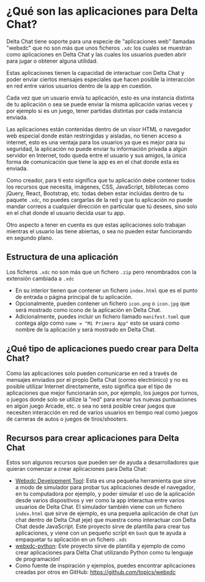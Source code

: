 # ¿Qué son las aplicaciones para Delta Chat?

Delta Chat tiene soporte para una especie de "aplicaciones web" llamadas "webxdc" que no son más que unos ficheros `.xdc` los cuales se muestran como aplicaciones en Delta Chat y las cuales los usuarios pueden abrir para jugar o obtener alguna utilidad.

Estas aplicaciones tienen la capacidad de interactuar con Delta Chat y poder enviar ciertos mensajes especiales que hacen posible la interacción en red entre varios usuarios dentro de la app en cuestión.

Cada vez que un usuario envía tu aplicación, esto es una instancia distinta de tu aplicación o sea se puede enviar la misma aplicación varias veces y por ejemplo si es un juego, tener partidas distintas por cada instancia enviada.

Las aplicaciones están contenidas dentro de un visor HTML o navegador web especial donde están restringidas y aisladas, no tienen acceso a internet, esto es una ventaja para los usuarios ya que es mejor para su seguridad, la aplicación no puede enviar tu información privada a algún servidor en Internet, todo queda entre el usuario y sus amigos, la única forma de comunicación que tiene la app es en el chat donde esta es enviada.

Como creador, para ti esto significa que tu aplicación debe contener todos los recursos que necesita, imágenes, CSS, JavaScript, bibliotecas como jQuery, React, Bootstrap, etc. todas deben estar incluidas dentro de tu paquete `.xdc`, no puedes cargarlas de la red y que tu aplicación no puede mandar correos a cualquier dirección en particular que tú desees, sino solo en el chat donde el usuario decida usar tu app.

Otro aspecto a tener en cuenta es que estas aplicaciones solo trabajan mientras el usuario las tiene abiertas, o sea no pueden estar funcionando en segundo plano.

## Estructura de una aplicación

Los ficheros `.xdc` no son más que un fichero `.zip` pero renombrados con la extensión cambiada a `.xdc`
* En su interior tienen que contener un fichero `index.html` que es el punto de entrada o página principal de tu aplicación.
* Opcionalmente, pueden contener un fichero `icon.png` o `icon.jpg` que será mostrado como icono de la aplicación en Delta Chat.
* Adicionalmente, puedes incluir un fichero llamado `manifest.toml` que contega algo como `name = "Mi Primera App"` esto se usará como nombre de la aplicación y será mostrado en Delta Chat.

## ¿Qué tipo de aplicaciones puedo crear para Delta Chat?

Como las aplicaciones solo pueden comunicarse en red a través de mensajes enviados por el propio Delta Chat (correo electrónico) y no es posible utilizar Internet directamente, esto significa que el tipo de aplicaciones que mejor funcionarán son, por ejemplo, los juegos por turnos, o juegos donde solo se utilize la "red" para enviar tus nuevas puntuaciones en algún juego Arcade, etc. o sea no será posible crear juegos que necesiten interacción en red de varios usuarios en tiempo real como juegos de carreras de autos o juegos de tiros/shooters.

## Recursos para crear aplicaciones para Delta Chat

Estos son algunos recursos que pueden ser de ayuda a desarrolladores que
quieran comenzar a crear aplicaciones para Delta Chat:

* [Webxdc Development Tool](https://github.com/deltachat/webxdc-dev): Esta es una pequeña herramienta que sirve a modo de simulador para probar tus aplicaciones desde el navegador, en tu computadora por ejemplo, y poder simular el uso de la aplicación desde varios dispositivos y ver como la app interactua entre varios usuarios de Delta Chat. El simulador también viene con un fichero `index.html` que sirve de ejemplo, es una pequeña aplicación de chat (un chat dentro de Delta Chat jeje) que muestra como interactuar con Delta Chat desde JavaScript. Este proyecto sirve de plantilla para crear tus aplicaciones, y viene con un pequeño script en `bash` que te ayuda a empaquetar tu aplicación en un fichero `.xdc`
* [webxdc-python](https://github.com/adbenitez/webxdc-python): Este proyecto sirve de plantilla y ejemplo de como crear aplicaciones para Delta Chat utilizando Python como tu lenguaje de programación!
* Como fuente de inspiración y ejemplos, puedes encontrar aplicaciones creadas por otros en GitHub: https://github.com/topics/webxdc
